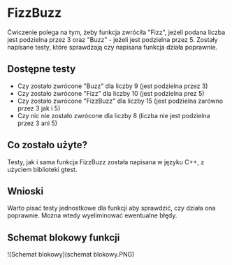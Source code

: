 # FizzBuzz

Ćwiczenie polega na tym, żeby funkcja zwróciła "Fizz", jeżeli podana liczba jest podzielna przez 3 oraz "Buzz" - jeżeli jest podzielna przez 5.
Zostały napisane testy, które sprawdzają czy napisana funkcja działa poprawnie.
## Dostępne testy
- Czy zostało zwrócone "Buzz" dla liczby 9 (jest podzielna przez 3)
- Czy zostało zwrócone "Fizz" dla liczby 10 (jest podzielna prez 5)
- Czy zostało zwrócone "FizzBuzz" dla liczby 15 (jest podzielna zarówno przez 3 jak i 5)
- Czy nic nie zostało zwrócone dla liczby 8 (liczba nie jest podzielna przez 3 ani 5)
## Co zostało użyte?
Testy, jak i sama funkcja FizzBuzz została napisana w języku C++, z użyciem biblioteki gtest.
## Wnioski
Warto pisać testy jednostkowe dla funkcji aby sprawdzić, czy działa ona poprawnie. Można wtedy wyeliminować ewentualne błędy.
## Schemat blokowy funkcji
![Schemat blokowy](schemat blokowy.PNG)
